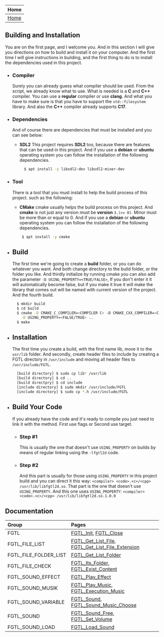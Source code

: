 | Home                     |
|:-------------------------|
| [Home](../index.html)    |

## Building and Installation
You are on the first page, and I welcome you. 
And in this section I will give you directions on 
how to build and install it on your computer.
And the first time I will give instructions 
in building, and the first thing to do is to 
install the dependencies used in this project.
- ### Compiler
  Surely you can already guess what compiler should be used.
  From the script, we already know what to use.
  What is needed is a **C** and **C++** compiler.
  You can use a **regular** compiler or use **clang**.
  And what you have to make sure is that you have to 
  support the `std::filesystem` library.
  And also the **C++** compiler already supports **C17**.
- ### Dependencies
  And of course there are dependencies that must be installed and you can see below:
  - **SDL2**
    This project requires **SDL2** too, because there are features that can be used in this project.
    And if you use a **debian** or **ubuntu** operating system you can follow the installation of the 
    following dependencies.
    ```bash
      $ apt install -y libsdl2-dev libsdl2-mixer-dev
    ```   
- ### Tool
  There is a tool that you must install to help 
  the build process of this project. such as the following:
  - **CMake**
    cmake usually helps the build process on this project.
    And **cmake** is not just any version must be **version** `3.(>= 0)`.
    Minor must be more than or equal to 0.
    And if you use a **debian** or **ubuntu** operating system you can follow the installation of the 
    following dependencies.
     ```bash
      $ apt install -y cmake
    ```

- ## Build
  The first time we're going to create a **build** folder, 
  or you can do whatever you want. And both change directory 
  to the build folder, or the folder you like. And thirdly 
  initialize by running cmake you can also add the parameter 
  `-D USING_PROPERTY=<TRUE/FALSE>`, If you don't enter it it 
  will automatically become false, but if you make it true it 
  will make the library that comes out will be named with current 
  version of the project. And the fourth build.
  ```bash
    $ mkdir build
    $ cd build
    $ cmake -D CMAKE_C_COMPILER=<COMPILER C> -D CMAKE_CXX_COMPILER=<COMPILER C++> \
      -D USING_PROPERTY=<FALSE/TRUE> ..
    $ make
  ```
  
- ## Installation
  The first time you create a build, with the first name lib, 
  move it to the `usr/lib` folder. And secondly, create header 
  files to include by creating a FGTL directory in `/usr/include` 
  and moving all header files to `/usr/include/FGTL`.
  ```bash
    [build directory] $ sudo cp lib* /usr/lib
    [build directory] $ cd ..
    [build directpry] $ cd include
    [include directory] $ sudo mkdir /usr/include/FGTL
    [include directory] $ sudo cp *.h /usr/include/FGTL
  ```
  
- ## Build Your Code
  If you already have the code and it's ready to compile you 
  just need to link it with the method. First use flags or 
  Second use target.
  - ### Step #1
    This is usually the one that doesn't use `USING_PROPERTY` on 
    builds by means of regular linking using the `-lfgtl2d` code.
  - ### Step #2
    And this part is usually for those using `USING_PROPERTY` in 
    this project build and you can direct it this way: 
    `<compiler> <code>.<c>/<cpp> /usr/lib/libfgtl2d.so`. That part 
    is the one that doesn't use `USING_PROPERTY`. And this one uses 
    `USING_PROPERTY`: `<compiler> <code>.<c>/<cpp> /usr/lib/libfgtl2d.so.1.0.0`

## Documentation

| Group                  | Pages                                                                                                                            |
|:-----------------------|:---------------------------------------------------------------------------------------------------------------------------------|
| FGTL                   | [FGTL_Init](../fgtl/init.html), [FGTL_Close](../fgtl/quit.html)                                                                  |
| FGTL_FILE_LIST         | [FGTL_Get_List_File](../fgtl_file/get_list_file.html), [FGTL_Get_List_File_Extension](../fgtl_file/get_list_file_extension.html) |
| FGTL_FILE_FOLDER_LIST  | [FGTL_Get_List_Folder](../fgtl_file/get_list_folder.html)                                                                        |
| FGTL_FILE_CHECK        | [FGTL_Its_Folder](../fgtl_file/its_folder.html), [FGTL_Exist_Content](../fgtl_file/exist_content.html)                           |
| FGTL_SOUND_EFFECT      | [FGTL_Play_Effect](../fgtl_sound/play_effect.html)                                                                               |
| FGTL_SOUND_MUSIK       | [FGTL_Play_Music](../fgtl_sound/play_music.html), [FGTL_Execution_Music](../fgtl_sound/execution_music.html)                     |
| FGTL_SOUND_VARIABLE    | [FGTL_Sound](../fgtl_sound/sound.html), [FGTL_Sound_Music_Choose](../fgtl_sound/sound_music_choose.html)                         |
| FGTL_SOUND             | [FGTL_Sound_Free](../fgtl_sound/sound_free.html), [FGTL_Set_Volume](../fgtl_sound/set_volume.html)                               |
| FGTL_SOUND_LOAD        | [FGTL_Load_Sound](../fgtl_sound/load_sound.html)                                                                                 |
